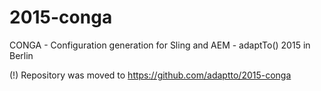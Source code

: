 # 2015-conga
CONGA - Configuration generation for Sling and AEM - adaptTo() 2015 in Berlin

(!) Repository was moved to https://github.com/adaptto/2015-conga

